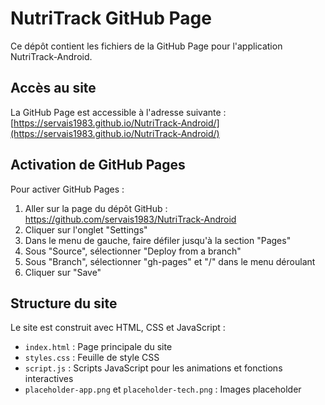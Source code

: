 # NutriTrack GitHub Page

Ce dépôt contient les fichiers de la GitHub Page pour l'application NutriTrack-Android.

## Accès au site

La GitHub Page est accessible à l'adresse suivante : [https://servais1983.github.io/NutriTrack-Android/](https://servais1983.github.io/NutriTrack-Android/)

## Activation de GitHub Pages

Pour activer GitHub Pages :

1. Aller sur la page du dépôt GitHub : https://github.com/servais1983/NutriTrack-Android
2. Cliquer sur l'onglet "Settings"
3. Dans le menu de gauche, faire défiler jusqu'à la section "Pages"
4. Sous "Source", sélectionner "Deploy from a branch"
5. Sous "Branch", sélectionner "gh-pages" et "/" dans le menu déroulant
6. Cliquer sur "Save"

## Structure du site

Le site est construit avec HTML, CSS et JavaScript :

- `index.html` : Page principale du site
- `styles.css` : Feuille de style CSS
- `script.js` : Scripts JavaScript pour les animations et fonctions interactives
- `placeholder-app.png` et `placeholder-tech.png` : Images placeholder
